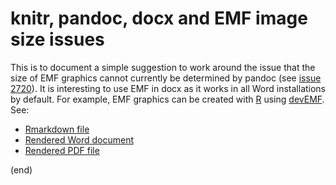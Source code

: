 # knitr, pandoc, docx and EMF image size issues

This is to document a simple suggestion to work around the issue that the size of EMF graphics cannot currently be determined by pandoc (see [issue 2720](https://github.com/jgm/pandoc/issues/2720)). It is interesting to use EMF in docx as it works in all Word installations by default. For example, EMF graphics can be created with [R](https://www.r-project.org/) using [devEMF](http://cran.at.r-project.org/web/packages/devEMF/index.html). See: 

- [Rmarkdown file](https://github.com/rfhb/rmarkdownknitrpandocemf/blob/master/Report.Rmd) 
- [Rendered Word document](https://github.com/rfhb/rmarkdownknitrpandocemf/blob/master/Report.docx?raw=true)
- [Rendered PDF file](https://github.com/rfhb/rmarkdownknitrpandocemf/blob/master/Report.pdf?raw=true)

(end)
